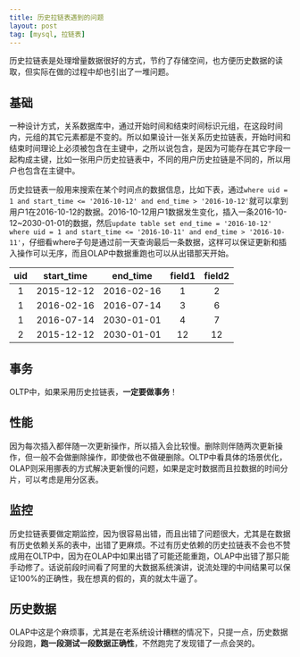 ```yaml
---
title: 历史拉链表遇到的问题
layout: post
tag: [mysql, 拉链表]
---
```


历史拉链表是处理增量数据很好的方式，节约了存储空间，也方便历史数据的读取，但实际在做的过程中却也引出了一堆问题。

## 基础

一种设计方式，关系数据库中，通过开始时间和结束时间标识元组，在这段时间内，元组的其它元素都是不变的。所以如果设计一张关系历史拉链表，开始时间和结束时间理论上必须被包含在主键中，之所以说包含，是因为可能存在其它字段一起构成主键，比如一张用户历史拉链表中，不同的用户历史拉链是不同的，所以用户也包含在主键中。

历史拉链表一般用来搜索在某个时间点的数据信息，比如下表，通过`where uid = 1 and start_time <= '2016-10-12' and end_time > '2016-10-12'`就可以拿到用户1在2016-10-12的数据。2016-10-12用户1数据发生变化，插入一条2016-10-12~2030-01-01的数据，然后`update table set end_time = '2016-10-12' where uid = 1 and start_time <= '2016-10-11' and end_time > '2016-10-11'`，仔细看where子句是通过前一天查询最后一条数据，这样可以保证更新和插入操作可以无序，而且OLAP中数据重跑也可以从出错那天开始。

| uid | start_time | end_time | field1 | field2 |
| :-----: | :----: | :----: | :----: | :----: |
| 1 | 2015-12-12 | 2016-02-16 | 1 | 2 |
| 1 | 2016-02-16 | 2016-07-14 | 3 | 6 |
| 1 | 2016-07-14 | 2030-01-01 | 4 | 7 |
| 2 | 2015-12-12 | 2030-01-01 | 12 | 12 |


## 事务

OLTP中，如果采用历史拉链表，**一定要做事务**！


## 性能

因为每次插入都伴随一次更新操作，所以插入会比较慢。删除则伴随两次更新操作，但一般不会做删除操作，即使做也不做硬删除。OLTP中看具体的场景优化，OLAP则采用挪表的方式解决更新慢的问题，如果是定时数据而且拉数据的时间分片，可以考虑是用分区表。


## 监控

历史拉链表要做定期监控，因为很容易出错，而且出错了问题很大，尤其是在数据有历史依赖关系的表中，出错了更麻烦。不过有历史依赖的历史拉链表不会也不赞成用在OLTP中，因为在OLAP中如果出错了可能还能重跑，OLAP中出错了那只能手动修了。话说前段时间看了阿里的大数据系统演讲，说流处理的中间结果可以保证100%的正确性，我在想真的假的，真的就太牛逼了。

## 历史数据

OLAP中这是个麻烦事，尤其是在老系统设计糟糕的情况下，只提一点，历史数据分段跑，**跑一段测试一段数据正确性**，不然跑完了发现错了一点会哭的。
